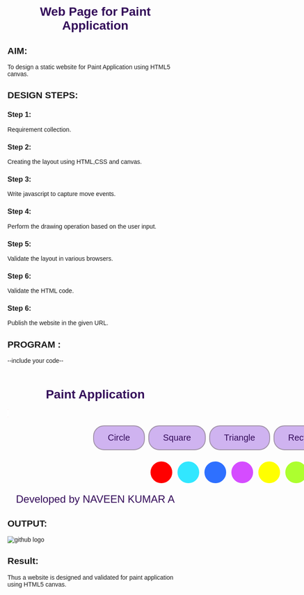 # Web Page for Paint Application

## AIM:

To design a static website for Paint Application using HTML5 canvas.

## DESIGN STEPS:

### Step 1:

Requirement collection.

### Step 2:

Creating the layout using HTML,CSS and canvas.

### Step 3:

Write javascript to capture move events.

### Step 4:

Perform the drawing operation based on the user input.

### Step 5:

Validate the layout in various browsers.

### Step 6:

Validate the HTML code.

### Step 6:

Publish the website in the given URL.

## PROGRAM :

--include your code--
<!DOCTYPE html>
<html lang="en">
<head>
    <meta charset="UTF-8">
    <meta http-equiv="X-UA-Compatible" content="IE=edge">
    <meta name="viewport" content="width=device-width, initial-scale=1.0">
    <title>Paint Application</title>

    
<style>
        *{
   box-sizing: border-box; 
   font-family: 'Gill Sans', 'Gill Sans MT', Calibri, 'Trebuchet MS', sans-serif;
}

body{
    background: image img 1jfif;
    background-size: cover;
}

h1{
    color: rgb(52, 12, 90);
    text-align: center;
    padding-top: 15px;
}

.container{
    width:1080px;
    margin-left: auto;
    margin-right: auto;
}

canvas{
    background-color:lightpink;
    box-shadow: inset 0 0 5px #e5b9ee;
    backdrop-filter: blur(15px);
    border-radius: 10px;
    border: 1px solid #ffffff;
}

.newshape{
    background-color: #cfb3f0;
    border: 2px solid rgb(161, 146, 168);
    border-radius: 25px;
    color: rgb(52, 12, 90);
    padding: 15px 32px;
    text-align: center;
    display: inline-block;
    font-size: 20px;
    margin: 4px 2px;
    cursor: pointer;
}

.footer{
    text-align: center;
    color: rgb(52, 12, 90);
    text-align: center;
    font-size: x-large;
}

#cypher{
    border: 2px solid #ffffff;
    border-radius: 30px;
    padding: 25px 25px;
    text-align: center;
    display: inline-block;
    font-size: 16px;
    margin: 4px 2px;
    cursor: pointer;
}
    </style>


<script type="text/javascript">
        function change_color(element){
    choose=element.style.background;
}
function myClickEvent(e){
    var message;
    ctx.beginPath();
    if (shape == 0){
        ctx.arc(e.offsetX, e.offsetY, 20, 0, 2* Math.PI);
        ctx.strokeStyle = choose;
        ctx.linewidth = 5;
    } else if (shape == 1){
        ctx.rect(e.offsetX, e.offsetY, 35,35);
        ctx.strokeStyle = choose;
        ctx.linewidth = 5;
    } else if (shape == 2){
        ctx.moveTo(e.offsetX, e.offsetY);
        ctx.lineTo(e.offsetX+(t/2), e.offsetY-(t*0.86602));
        ctx.lineTo(e.offsetX-(t/2), e.offsetY-(t*0.86602));
        ctx.lineTo(e.offsetX,e.offsetY);
        ctx.strokeStyle = choose;
        ctx.linewidth = 5;
    } else if (shape == 3){
        ctx.rect(e.offsetX, e.offsetY, 70, 35);
        ctx.strokeStyle = choose;
        ctx.linewidth = 5;
    } else if (shape == 4){
        ctx.moveTo(e.offsetX, e.offsetY);
        ctx.lineTo(e.offsetX, e.offsetY-(s/2));
        ctx.strokeStyle = choose;
        ctx.linewidth = 5;
    }

    ctx.stroke();
}

function circleclicked() {
    shape=0;
}

function squareclicked() {
    shape=1;
}

function triangleclicked() {
    shape=2;
}

function rectclicked() {
    shape=3;
}

function lineclicked() {
    shape=4;
}
    </script>


</head>
<body>
    <h1>Paint Application</h1>
    <div class="container">
        <div class="content">
            <canvas id="myCanvas" width="1050" height="650"></canvas>
        </div>
        <br/>
       <center>
            <input type="button" class="newshape" id="circle" value="Circle">
            <input type="button" class="newshape" id="square" value="Square">
            <input type="button" class="newshape" id="triangle" value="Triangle">
            <input type="button" class="newshape" id="rectangle" value="Rectangle">
            <input type="button" class="newshape" id="line" value="Line">
        </center>
        <br/>
        <center>
            <button onclick="change_color(this)" id="cypher" style="background: red;"></button>
            <button onclick="change_color(this)" id="cypher" style="background: rgb(49, 231, 255);"></button>
            <button onclick="change_color(this)" id="cypher" style="background: rgb(46, 112, 255);"></button>
            <button onclick="change_color(this)" id="cypher" style="background: rgb(213, 76, 255);"></button>
            <button onclick="change_color(this)" id="cypher" style="background: yellow;"></button>
            <button onclick="change_color(this)" id="cypher" style="background: greenyellow;"></button>
            <button onclick="change_color(this)" id="cypher" style="background: rgb(0, 0, 0);"></button>
        </center>
    </div>
    <br/>
    <center>
    <div class="footer">Developed by NAVEEN KUMAR A</div>
    </center>
    <script type="text/javascript">
        var c = document.getElementById("myCanvas");
var ctx = c.getContext("2d");
shape=0;
let choose="#000000";
let t=50;
let s=120;
ctx.beginPath();
ctx.stroke();
c.addEventListener("click", myClickEvent);
document
.getElementById("circle")
.addEventListener("click", circleclicked);
document
.getElementById("square")
.addEventListener("click", squareclicked);
document
.getElementById("triangle")
.addEventListener("click", triangleclicked);
document
.getElementById("rectangle")
.addEventListener("click", rectclicked);
document
.getElementById("line")
.addEventListener("click", lineclicked);
    </script>
    
</body>
</html>

## OUTPUT:

![github logo](paint.png)

## Result:

Thus a website is designed and validated for paint application using HTML5 canvas.
